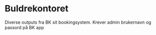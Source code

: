 # Buldrekontoret
Diverse outputs fra BK sit bookingsystem. Krever admin brukernavn og passord på BK app
